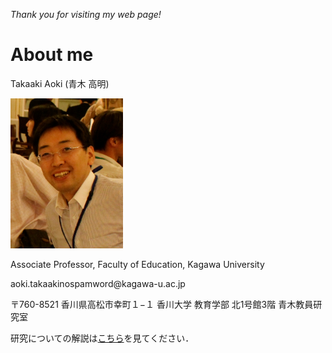 
*Thank you for visiting my web page!*


# About me
Takaaki Aoki (青木 高明)

<img src="./img/face.jpg" alt="face" width="180" height="240" class="img-rounded">

Associate Professor, Faculty of Education, Kagawa University

<span class="glyphicon glyphicon-envelope"></span> aoki.takaaki<span class="no-spam">nospamword</span>@kagawa-u.ac.jp

〒760-8521 香川県高松市幸町１−１
香川大学 教育学部
北1号館3階 青木教員研究室


研究についての解説は[こちら](./Research.html)を見てください．
